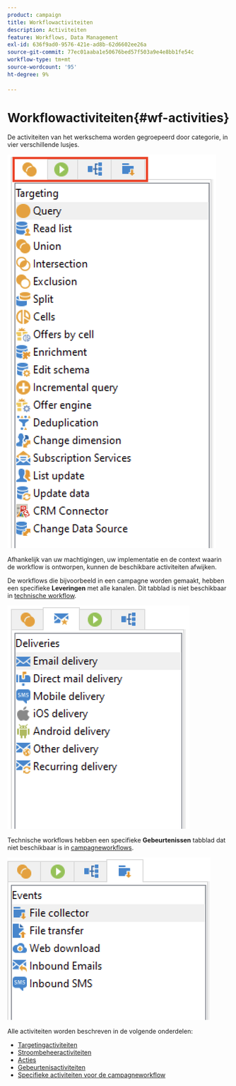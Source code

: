 ```yaml
---
product: campaign
title: Workflowactiviteiten
description: Activiteiten
feature: Workflows, Data Management
exl-id: 636f9ad0-9576-421e-ad8b-62d6602ee26a
source-git-commit: 77ec01aaba1e50676bed57f503a9e4e8bb1fe54c
workflow-type: tm+mt
source-wordcount: '95'
ht-degree: 9%

---
```


# Workflowactiviteiten{#wf-activities}

De activiteiten van het werkschema worden gegroepeerd door categorie, in vier verschillende lusjes.

![](assets/wf-activity-tabs.png)

Afhankelijk van uw machtigingen, uw implementatie en de context waarin de workflow is ontworpen, kunnen de beschikbare activiteiten afwijken.

De workflows die bijvoorbeeld in een campagne worden gemaakt, hebben een specifieke **Leveringen** met alle kanalen. Dit tabblad is niet beschikbaar in [technische workflow](technical-workflows.md).

![](assets/campaign-wf-activities.png)

Technische workflows hebben een specifieke **Gebeurtenissen** tabblad dat niet beschikbaar is in [campagneworkflows](campaign-workflows.md).

![](assets/tech-wf-activities.png)

Alle activiteiten worden beschreven in de volgende onderdelen:

* [Targetingactiviteiten](targeting-activities.md)
* [Stroombeheeractiviteiten](flow-control-activities.md)
* [Acties](action-activities.md)
* [Gebeurtenisactiviteiten](event-activities.md)
* [Specifieke activiteiten voor de campagneworkflow](../campaigns/marketing-campaign-deliveries.md)
